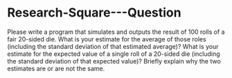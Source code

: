 # Research-Square---Question
Please write a program that simulates and outputs the result of 100 rolls of a fair 20-sided die. What is your estimate for the average of those roles (including the standard deviation of that estimated average)? What is your estimate for the expected value of a single roll of a 20-sided die (including the standard deviation of that expected value)? Briefly explain why the two estimates are or are not the same. 
